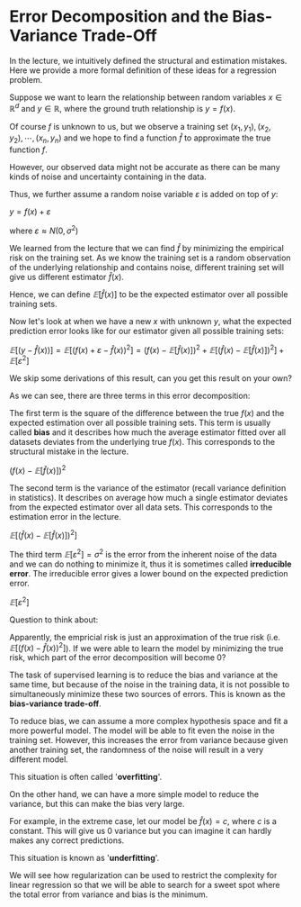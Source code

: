 # Error Decomposition and the Bias-Variance Trade-Off

In the lecture, we intuitively defined the structural and estimation mistakes. Here we provide a more formal definition of these ideas for a regression problem.

Suppose we want to learn the relationship between random variables $x ∈ ℝ^d$ and $y ∈ ℝ$, where the ground truth relationship is $y = f(x)$.

Of course $f$ is unknown to us, but we observe a training set $(x_1, y_1), (x_2, y_2), ⋯, (x_n, y_n)$ and we hope to find a function
$\hat{f}$ to approximate the true function $f$.

However, our observed data might not be accurate as there can be many kinds of noise and uncertainty containing in the data.

Thus, we further assume a random noise variable $ε$ is added on top of $y$:

$y = f(x) + ε$

where $ε ≈ N (0, σ^2)$

We learned from the lecture that we can find $\hat{f}$ by minimizing the empirical risk on the training set. As we know the training set is a random observation of the underlying relationship and contains noise, different training set will give us different estimator $\hat{f}(x)$.

Hence, we can define $𝔼 [\hat{f} (x)]$ to be the expected estimator over all possible training sets.

Now let's look at when we have a new $x$ with unknown $y$, what the expected prediction error looks like for our estimator given all possible training sets:

$𝔼 [(y - \hat{f}(x))] = 𝔼 [(f(x) + ε - \hat{f}(x))^2] = (f(x) - 𝔼 [\hat{f} (x)])^2 + 𝔼 [(\hat{f} (x) - 𝔼 [\hat{f} (x)])^2] + 𝔼 [ ε^2 ]$

We skip some derivations of this result, can you get this result on your own?

As we can see, there are three terms in this error decomposition:

The first term is the square of the difference between the true $f(x)$ and the expected estimation over all possible training sets. This term is usually called **bias** and it describes how much the average estimator fitted over all datasets deviates from the underlying true $f(x)$. This corresponds to the structural mistake in the lecture.

$(f(x) - 𝔼 [\hat{f} (x)])^2$

The second term is the variance of the estimator (recall variance definition in statistics). It describes on average how much a single estimator deviates from the expected estimator over all data sets. This corresponds to the estimation error in the lecture.

$𝔼 [(\hat{f} (x) - 𝔼 [\hat{f} (x)])^2]$

The third term $𝔼 [ ε^2 ] = σ^2$ is the error from the inherent noise of the data and we can do nothing to minimize it, thus it is sometimes called **irreducible error**. The irreducible error gives a lower bound on the expected prediction error.

$𝔼 [ ε^2 ]$

Question to think about:

Apparently, the empricial risk is just an approximation of the true risk (i.e. $𝔼 [(f(x) - \hat{f}(x))^2]$). If we were able to learn the model by minimizing the true risk, which part of the error decomposition will become $0$?

The task of supervised learning is to reduce the bias and variance at the same time, but because of the noise in the training data, it is not possible to simultaneously minimize these two sources of errors. This is known as the **bias-variance trade-off**.

To reduce bias, we can assume a more complex hypothesis space and fit a more powerful model. The model will be able to fit even the noise in the training set. However, this increases the error from variance because given another training set, the randomness of the noise will result in a very different model.

This situation is often called '**overfitting**'.

On the other hand, we can have a more simple model to reduce the variance, but this can make the bias very large.

For example, in the extreme case, let our model be $\hat{f}(x) = c$, where $c$ is a constant. This will give us $0$ variance but you can imagine it can hardly makes any correct predictions.

This situation is known as '**underfitting**'.

We will see how regularization can be used to restrict the complexity for linear regression so that we will be able to search for a sweet spot where the total error from variance and bias is the minimum.
